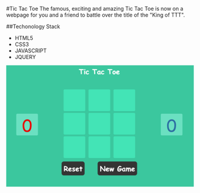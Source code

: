 <!-- md -> markdown -->
<!-- Github markdown -->

#Tic Tac Toe
The famous, exciting and amazing Tic Tac Toe is now on a webpage for you and a friend to battle over the title of the "King of TTT".


<!-- Tech list -->
##Techonology Stack
* HTML5
* CSS3
* JAVASCRIPT
* JQUERY

<!-- Image -->
![webpageImage](./images/WebpageImage.png)